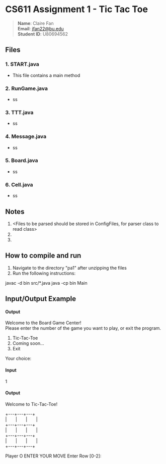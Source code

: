 # CS611 Assignment 1 - Tic Tac Toe

> **Name**:       Claire Fan<br>
> **Email**:      jfan22@bu.edu<br>
> **Student ID**: U80694562<br>

## Files

### 1. START.java<br>
- This file contains a main method
### 2. RunGame.java
- ss
### 3. TTT.java
- ss
### 4. Message.java
- ss
### 5. Board.java
- ss
### 6. Cell.java
- ss

## Notes

1. <Files to be parsed should be stored in ConfigFiles, for parser class to
read class>
2. <Bonus Done>
3. <Notes to grader>

## How to compile and run

1. Navigate to the directory "pa1" after unzipping the files
2. Run the following instructions:
<Example below>
javac -d bin src/*.java
java -cp bin Main

## Input/Output Example

#### Output
Welcome to the Board Game Center!<br>
Please enter the number of the game you want to play, or exit the program.

1. Tic-Tac-Toe
2. Coming soon...
3. Exit

Your choice:

#### Input
  1
#### Output
  Welcome to Tic-Tac-Toe!


+---+---+---+<br>
|&emsp;&emsp;|&emsp;&emsp;|&emsp;&emsp;|<br>
+---+---+---+<br>
|&emsp;&emsp;|&emsp;&emsp;|&emsp;&emsp;|<br>
+---+---+---+<br>
|&emsp;&emsp;|&emsp;&emsp;|&emsp;&emsp;|<br>
+---+---+---+<br>


Player O ENTER YOUR MOVE
Enter Row [0-2]: 

  
